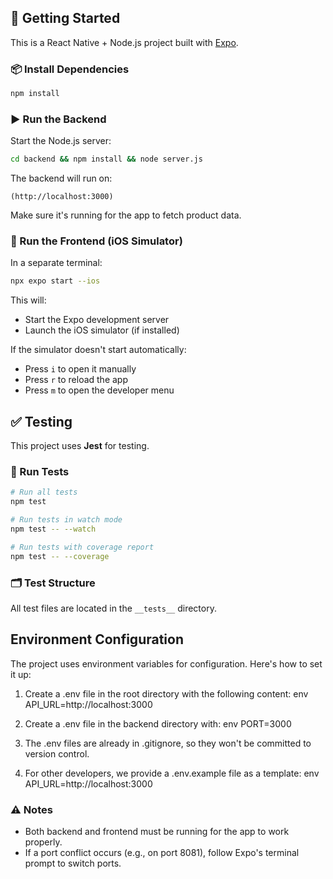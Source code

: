 ## 🚀 Getting Started

This is a React Native + Node.js project built with [Expo](https://expo.dev/).

### 📦 Install Dependencies

```bash
npm install
```

### ▶️ Run the Backend

Start the Node.js server:

```bash
cd backend && npm install && node server.js
```

The backend will run on:

```
(http://localhost:3000)
```

Make sure it's running for the app to fetch product data.

### 📱 Run the Frontend (iOS Simulator)

In a separate terminal:

```bash
npx expo start --ios
```

This will:
- Start the Expo development server
- Launch the iOS simulator (if installed)

If the simulator doesn't start automatically:
- Press `i` to open it manually
- Press `r` to reload the app
- Press `m` to open the developer menu

## ✅ Testing

This project uses **Jest** for testing.

### 🧪 Run Tests

```bash
# Run all tests
npm test

# Run tests in watch mode
npm test -- --watch

# Run tests with coverage report
npm test -- --coverage
```

### 🗂 Test Structure

All test files are located in the `__tests__` directory.

## Environment Configuration

The project uses environment variables for configuration. Here's how to set it up:

1. Create a .env file in the root directory with the following content:
env
API_URL=http://localhost:3000


2. Create a .env file in the backend directory with:
env
PORT=3000


3. The .env files are already in .gitignore, so they won't be committed to version control.

4. For other developers, we provide a .env.example file as a template:
env
API_URL=http://localhost:3000

### ⚠️ Notes

- Both backend and frontend must be running for the app to work properly.
- If a port conflict occurs (e.g., on port 8081), follow Expo's terminal prompt to switch ports.
